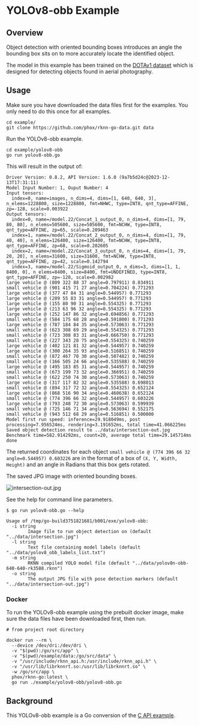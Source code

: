 # YOLOv8-obb Example

## Overview

Object detection with oriented bounding boxes introduces an angle the bounding box
sits on to more accurately locate the identified object.

The model in this example has been trained on the 
[DOTAv1 dataset](https://captain-whu.github.io/DOTA/index.html) 
which is designed for detecting objects found in aerial photography.


## Usage

Make sure you have downloaded the data files first for the examples.
You only need to do this once for all examples.

```
cd example/
git clone https://github.com/phox/rknn-go-data.git data
```

Run the YOLOv8-obb example.
```
cd example/yolov8-obb
go run yolov8-obb.go
```

This will result in the output of:
```
Driver Version: 0.8.2, API Version: 1.6.0 (9a7b5d24c@2023-12-13T17:31:11)
Model Input Number: 1, Ouput Number: 4
Input tensors:
  index=0, name=images, n_dims=4, dims=[1, 640, 640, 3], n_elems=1228800, size=1228800, fmt=NHWC, type=INT8, qnt_type=AFFINE, zp=-128, scale=0.003922
Output tensors:
  index=0, name=/model.22/Concat_1_output_0, n_dims=4, dims=[1, 79, 80, 80], n_elems=505600, size=505600, fmt=NCHW, type=INT8, qnt_type=AFFINE, zp=65, scale=0.209463
  index=1, name=/model.22/Concat_2_output_0, n_dims=4, dims=[1, 79, 40, 40], n_elems=126400, size=126400, fmt=NCHW, type=INT8, qnt_type=AFFINE, zp=68, scale=0.202605
  index=2, name=/model.22/Concat_3_output_0, n_dims=4, dims=[1, 79, 20, 20], n_elems=31600, size=31600, fmt=NCHW, type=INT8, qnt_type=AFFINE, zp=42, scale=0.142794
  index=3, name=/model.22/Sigmoid_output_0, n_dims=3, dims=[1, 1, 8400, 0], n_elems=8400, size=8400, fmt=UNDEFINED, type=INT8, qnt_type=AFFINE, zp=-128, scale=0.002982
large vehicle @ (809 322 88 37 angle=0.797911) 0.834911
small vehicle @ (901 415 71 27 angle=0.704224) 0.771293
large vehicle @ (377 47 84 31 angle=0.544957) 0.771293
large vehicle @ (289 55 83 31 angle=0.544957) 0.771293
large vehicle @ (155 80 90 31 angle=0.554325) 0.771293
large vehicle @ (213 63 96 32 angle=0.554325) 0.771293
large vehicle @ (252 147 86 32 angle=0.694856) 0.771293
small vehicle @ (584 175 68 28 angle=0.591800) 0.771293
large vehicle @ (787 184 84 35 angle=0.573063) 0.771293
small vehicle @ (623 308 69 29 angle=0.554325) 0.771293
small vehicle @ (723 308 83 31 angle=0.666750) 0.771293
small vehicle @ (227 343 28 75 angle=0.554325) 0.740259
large vehicle @ (402 121 81 32 angle=0.544957) 0.740259
large vehicle @ (300 264 35 93 angle=0.516851) 0.740259
small vehicle @ (872 467 70 30 angle=0.507482) 0.740259
small vehicle @ (166 505 24 66 angle=0.535588) 0.740259
large vehicle @ (495 183 85 31 angle=0.544957) 0.740259
small vehicle @ (673 199 73 32 angle=0.366951) 0.740259
small vehicle @ (622 250 74 30 angle=0.573063) 0.740259
large vehicle @ (317 117 82 32 angle=0.535588) 0.698013
small vehicle @ (894 317 72 32 angle=0.554325) 0.652124
large vehicle @ (868 516 90 34 angle=0.460638) 0.652124
small vehicle @ (774 396 66 32 angle=0.544957) 0.603226
large vehicle @ (793 248 72 30 angle=0.573063) 0.599939
small vehicle @ (725 146 71 34 angle=0.563694) 0.552175
small vehicle @ (943 512 68 29 angle=0.516851) 0.500000
Model first run speed: inference=29.918049ms, post processing=7.956524ms, rendering=3.191652ms, total time=41.066225ms
Saved object detection result to ../data/intersection-out.jpg
Benchmark time=582.914292ms, count=20, average total time=29.145714ms
done
```

The returned coordinates for each object `small vehicle @ (774 396 66 32 angle=0.544957) 0.603226` are 
in the format of a box of `(X, Y, Width, Height)` and an angle in Radians that this box gets rotated.

The saved JPG image with oriented bounding boxes.

![intersection-out.jpg](intersection-out.jpg)


See the help for command line parameters.
```
$ go run yolov8-obb.go --help

Usage of /tmp/go-build3751821681/b001/exe/yolov8-obb:
  -i string
        Image file to run object detection on (default "../data/intersection.jpg")
  -l string
        Text file containing model labels (default "../data/yolov8_obb_labels_list.txt")
  -m string
        RKNN compiled YOLO model file (default "../data/yolov8n-obb-640-640-rk3588.rknn")
  -o string
        The output JPG file with pose detection markers (default "../data/intersection-out.jpg")
```


### Docker

To run the YOLOv8-obb example using the prebuilt docker image, make sure the data files have been downloaded first,
then run.
```
# from project root directory

docker run --rm \
  --device /dev/dri:/dev/dri \
  -v "$(pwd):/go/src/app" \
  -v "$(pwd)/example/data:/go/src/data" \
  -v "/usr/include/rknn_api.h:/usr/include/rknn_api.h" \
  -v "/usr/lib/librknnrt.so:/usr/lib/librknnrt.so" \
  -w /go/src/app \
  phox/rknn-go:latest \
  go run ./example/yolov8-obb/yolov8-obb.go
```



## Background

This YOLOv8-obb example is a Go conversion of the [C API example](https://github.com/airockchip/rknn_model_zoo/blob/main/examples/yolov8_obb/cpp/main.cc).


